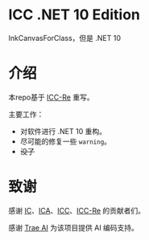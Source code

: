 # ICC .NET <!--“。网”。跟我一起读：“句号，网”[doge] --> 10 Edition
InkCanvasForClass，但是 .NET 10

# 介绍

本repo基于 [ICC-Re](https://github.com/LiuYan-xwx/InkCanvasForClass-Remastered) 重写。

主要工作：

- 对软件进行 .NET 10 重构。
- 尽可能的修复一些 `warning`。
- ~~没了~~

# 致谢

感谢 [IC](https://github.com/WXRIW/Ink-Canvas/)、[ICA](https://github.com/InkCanvas/Ink-Canvas-Artistry)、[ICC](https://github.com/InkCanvas/InkCanvasForClass)、[ICC-Re](https://github.com/LiuYan-xwx/InkCanvasForClass-Remastered) 的贡献者们。

感谢 [Trae AI](https://www.trae.ai/) 为该项目提供 AI 编码支持。
